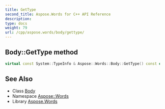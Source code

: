 ```yaml
---
title: GetType
second_title: Aspose.Words for C++ API Reference
description: 
type: docs
weight: 79
url: /cpp/aspose.words/body/gettype/
---
```

## Body::GetType method




```cpp
virtual const System::TypeInfo & Aspose::Words::Body::GetType() const override
```

## See Also

* Class [Body](../)
* Namespace [Aspose::Words](../../)
* Library [Aspose.Words](../../../)

